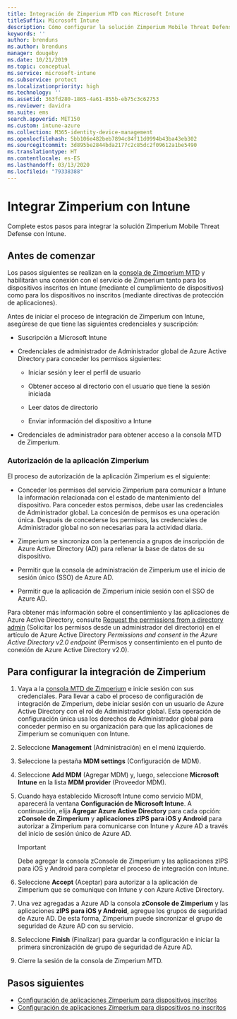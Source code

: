 ```yaml
---
title: Integración de Zimperium MTD con Microsoft Intune
titleSuffix: Microsoft Intune
description: Cómo configurar la solución Zimperium Mobile Threat Defense (MTD) con Microsoft Intune para controlar el acceso de los dispositivos móviles a los recursos corporativos.
keywords: ''
author: brenduns
ms.author: brenduns
manager: dougeby
ms.date: 10/21/2019
ms.topic: conceptual
ms.service: microsoft-intune
ms.subservice: protect
ms.localizationpriority: high
ms.technology: ''
ms.assetid: 363fd280-1865-4a61-855b-eb75c3c62753
ms.reviewer: davidra
ms.suite: ems
search.appverid: MET150
ms.custom: intune-azure
ms.collection: M365-identity-device-management
ms.openlocfilehash: 5bb106e482beb7894c84f11d0994b43ba43eb302
ms.sourcegitcommit: 3d895be2844bda2177c2c85dc2f09612a1be5490
ms.translationtype: HT
ms.contentlocale: es-ES
ms.lasthandoff: 03/13/2020
ms.locfileid: "79338388"
---
```

# <a name="integrate-zimperium-with-intune"></a>Integrar Zimperium con Intune

Complete estos pasos para integrar la solución Zimperium Mobile Threat Defense con Intune.

## <a name="before-you-begin"></a>Antes de comenzar

Los pasos siguientes se realizan en la [consola de Zimperium MTD](https://www.zimperium.com/platform) y habilitarán una conexión con el servicio de Zimperium tanto para los dispositivos inscritos en Intune (mediante el cumplimiento de dispositivos) como para los dispositivos no inscritos (mediante directivas de protección de aplicaciones).

Antes de iniciar el proceso de integración de Zimperium con Intune, asegúrese de que tiene las siguientes credenciales y suscripción:

- Suscripción a Microsoft Intune

- Credenciales de administrador de Administrador global de Azure Active Directory para conceder los permisos siguientes:

  - Iniciar sesión y leer el perfil de usuario

  - Obtener acceso al directorio con el usuario que tiene la sesión iniciada

  - Leer datos de directorio

  - Enviar información del dispositivo a Intune

- Credenciales de administrador para obtener acceso a la consola MTD de Zimperium.

### <a name="zimperium-app-authorization"></a>Autorización de la aplicación Zimperium

El proceso de autorización de la aplicación Zimperium es el siguiente:

- Conceder los permisos del servicio Zimperium para comunicar a Intune la información relacionada con el estado de mantenimiento del dispositivo. Para conceder estos permisos, debe usar las credenciales de Administrador global. La concesión de permisos es una operación única. Después de concederse los permisos, las credenciales de Administrador global no son necesarias para la actividad diaria.

- Zimperium se sincroniza con la pertenencia a grupos de inscripción de Azure Active Directory (AD) para rellenar la base de datos de su dispositivo.

- Permitir que la consola de administración de Zimperium use el inicio de sesión único (SSO) de Azure AD.

- Permitir que la aplicación de Zimperium inicie sesión con el SSO de Azure AD.

Para obtener más información sobre el consentimiento y las aplicaciones de Azure Active Directory, consulte [Request the permissions from a directory admin](https://docs.microsoft.com/azure/active-directory/develop/v2-permissions-and-consent#request-the-permissions-from-a-directory-admin) (Solicitar los permisos desde un administrador del directorio) en el artículo de Azure Active Directory *Permissions and consent in the Azure Active Directory v2.0 endpoint* (Permisos y consentimiento en el punto de conexión de Azure Active Directory v2.0).


## <a name="to-set-up-zimperium-integration"></a>Para configurar la integración de Zimperium

1. Vaya a la [consola MTD de Zimperium](https://www.zimperium.com/platform) e inicie sesión con sus credenciales. Para llevar a cabo el proceso de configuración de integración de Zimperium, debe iniciar sesión con un usuario de Azure Active Directory con el rol de Administrador global. Esta operación de configuración única usa los derechos de Administrador global para conceder permiso en su organización para que las aplicaciones de Zimperium se comuniquen con Intune. 

2. Seleccione **Management** (Administración) en el menú izquierdo.

3. Seleccione la pestaña **MDM settings** (Configuración de MDM).

4. Seleccione **Add MDM** (Agregar MDM) y, luego, seleccione **Microsoft Intune** en la lista **MDM provider** (Proveedor MDM).

5. Cuando haya establecido Microsoft Intune como servicio MDM, aparecerá la ventana **Configuración de Microsoft Intune**. A continuación, elija **Agregar Azure Active Directory** para cada opción: **zConsole de Zimperium** y **aplicaciones zIPS para iOS y Android** para autorizar a Zimperium para comunicarse con Intune y Azure AD a través del inicio de sesión único de Azure AD.

    > [!IMPORTANT]  
    > Debe agregar la consola zConsole de Zimperium y las aplicaciones zIPS para iOS y Android para completar el proceso de integración con Intune.

6. Seleccione **Accept** (Aceptar) para autorizar a la aplicación de Zimperium que se comunique con Intune y con Azure Active Directory.

7. Una vez agregadas a Azure AD la consola **zConsole de Zimperium** y las aplicaciones **zIPS para iOS y Android**, agregue los grupos de seguridad de Azure AD. De esta forma, Zimperium puede sincronizar el grupo de seguridad de Azure AD con su servicio.

8. Seleccione **Finish** (Finalizar) para guardar la configuración e iniciar la primera sincronización de grupo de seguridad de Azure AD.

9. Cierre la sesión de la consola de Zimperium MTD.

## <a name="next-steps"></a>Pasos siguientes

- [Configuración de aplicaciones Zimperium para dispositivos inscritos](mtd-apps-ios-app-configuration-policy-add-assign.md)
- [Configuración de aplicaciones Zimperium para dispositivos no inscritos](mtd-add-apps-unenrolled-devices.md)
